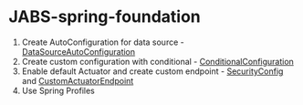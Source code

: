 # JABS-spring-foundation

1. Create AutoConfiguration for data source -
   [DataSourceAutoConfiguration](src/main/java/org/samodumkina/configuration/DataSourceAutoConfiguration.java)
2. Create custom configuration with conditional -
   [ConditionalConfiguration](src/main/java/org/samodumkina/configuration/ConditionalConfiguration.java)
3. Enable default Actuator and create custom endpoint -
   [SecurityConfig](src/main/java/org/samodumkina/configuration/SecurityConfig.java) and
   [CustomActuatorEndpoint](src/main/java/org/samodumkina/actuator/CustomActuatorEndpoint.java)
4. Use Spring Profiles